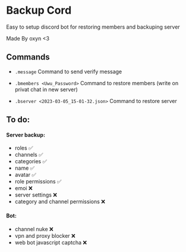 # Backup Cord

Easy to setup discord bot for restoring members and backuping server

Made By oxyn <3


## Commands

- `.message`
 Command to send verify message

- `.bmembers <Uwu_Password>` 
 Command to restore members (write on privat chat in new server)

- `.bserver <2023-03-05_15-01-32.json>` 
 Command to restore server



## To do:

#### Server backup:
 - roles ✅
 - channels ✅
 - categories ✅
 - name ✅
 - avatar ✅
 - role permissions ✅
 - emoi ❌
 - server settings ❌
 - category and channel permissions ❌

#### Bot:
 - channel nuke ❌
 - vpn and proxy blocker ❌
 - web bot javascript captcha ❌


